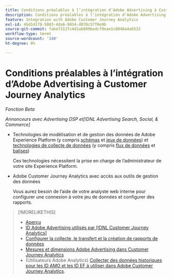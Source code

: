```yaml
---
title: Conditions préalables à l’intégration d’Adobe Advertising à Customer Journey Analytics
description: Conditions préalables à l’intégration d’Adobe Advertising à Customer Journey Analytics
feature: Integration with Adobe Customer Journey Analytics
exl-id: 4bd14178-5003-4da6-9034-d070c57f0e9b
source-git-commit: fabe7312fc4d1ab899bedcf9eae1c8040a4a6532
workflow-type: tm+mt
source-wordcount: '140'
ht-degree: 0%

---
```


# Conditions préalables à l’intégration d’Adobe Advertising à Customer Journey Analytics

*Fonction Beta*

*Annonceurs avec Advertising DSP et[!DNL Advertising Search, Social, & Commerce]*

* Technologies de modélisation et de gestion des données de Adobe Experience Platform (y compris [schémas](https://experienceleague.adobe.com/en/docs/experience-platform/xdm/home) et [jeux de données](https://experienceleague.adobe.com/en/docs/experience-platform/catalog/datasets/overview)) et [technologies de collecte de données](https://experienceleague.adobe.com/en/docs/experience-platform/collection/home) (y compris [flux de données](https://experienceleague.adobe.com/en/docs/experience-platform/datastreams/overview) et [balises](https://experienceleague.adobe.com/en/docs/experience-platform/tags/home))

  Ces technologies nécessitent la prise en charge de l’administrateur de votre site Experience Platform.

* Adobe Customer Journey Analytics avec accès aux outils de gestion des données

  Vous aurez besoin de l’aide de votre analyste web interne pour configurer une connexion à votre jeu de données et configurer des rapports.

>[!MORELIKETHIS]
>
>* [Aperçu](overview.md)
>* [ID Adobe Advertising utilisés par  [!DNL Customer Journey Analytics]](ids.md)
>* [Configurer la collecte, le transfert et la création de rapports de données](set-up.md)
>* [Mesures et dimensions Adobe Advertising dans Customer Journey Analytics](advertising-data-in-cja.md)
>* (Utilisateurs Adobe Analytics) [Collecter des données historiques pour les ID AMO et les ID EF à utiliser dans Adobe Customer Journey Analytics](/help/integrations/analytics/rvars-to-evars.md).
